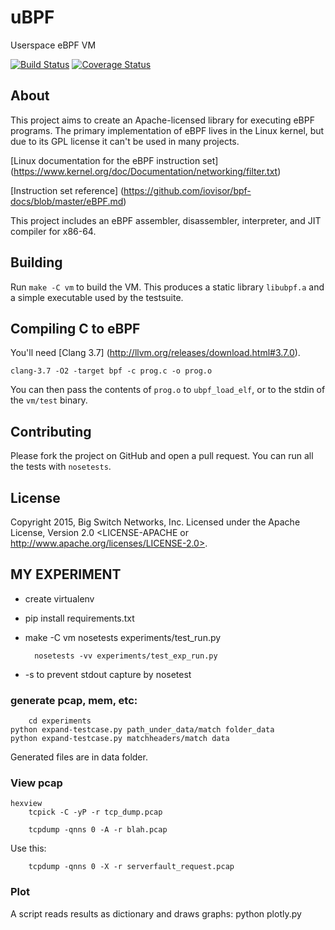 # uBPF

Userspace eBPF VM

[![Build Status](https://travis-ci.org/iovisor/ubpf.svg?branch=master)](https://travis-ci.org/iovisor/ubpf)
[![Coverage Status](https://coveralls.io/repos/iovisor/ubpf/badge.svg?branch=master&service=github)](https://coveralls.io/github/iovisor/ubpf?branch=master)

## About

This project aims to create an Apache-licensed library for executing eBPF programs. The primary implementation of eBPF lives in the Linux kernel, but due to its GPL license it can't be used in many projects.

[Linux documentation for the eBPF instruction set] (https://www.kernel.org/doc/Documentation/networking/filter.txt)

[Instruction set reference] (https://github.com/iovisor/bpf-docs/blob/master/eBPF.md)

This project includes an eBPF assembler, disassembler, interpreter,
and JIT compiler for x86-64.

## Building

Run `make -C vm` to build the VM. This produces a static library `libubpf.a`
and a simple executable used by the testsuite.

## Compiling C to eBPF

You'll need [Clang 3.7] (http://llvm.org/releases/download.html#3.7.0).

    clang-3.7 -O2 -target bpf -c prog.c -o prog.o

You can then pass the contents of `prog.o` to `ubpf_load_elf`, or to the stdin of
the `vm/test` binary.


## Contributing

Please fork the project on GitHub and open a pull request. You can run all the
tests with `nosetests`.

## License

Copyright 2015, Big Switch Networks, Inc. Licensed under the Apache License, Version 2.0
<LICENSE-APACHE or http://www.apache.org/licenses/LICENSE-2.0>.

## MY EXPERIMENT

* create virtualenv
* pip install requirements.txt
* make -C vm
 		nosetests experiments/test_run.py

 		nosetests -vv experiments/test_exp_run.py

* -s to prevent stdout capture by nosetest

### generate pcap, mem, etc:

		cd experiments
    python expand-testcase.py path_under_data/match folder_data
    python expand-testcase.py matchheaders/match data

Generated files are in data folder.

### View pcap
    hexview
		tcpick -C -yP -r tcp_dump.pcap

		tcpdump -qnns 0 -A -r blah.pcap

Use this:

		tcpdump -qnns 0 -X -r serverfault_request.pcap

### Plot
A script reads results as dictionary and draws graphs:
    python plotly.py

